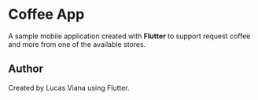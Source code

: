 # Coffee App
A sample mobile application created with **Flutter** to support request coffee and more from one of the available stores.

## Author
Created by Lucas Viana using Flutter.